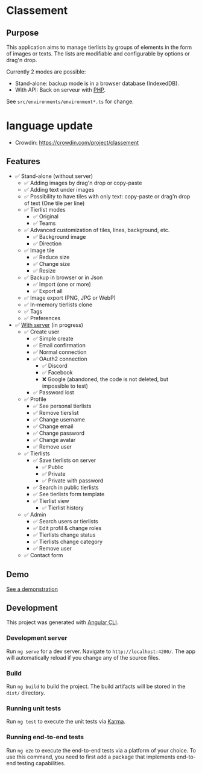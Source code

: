 # Classement

## Purpose

This application aims to manage tierlists by groups of elements in the form of images or texts.
The lists are modifiable and configurable by options or drag'n drop.

Currently 2 modes are possible:

-   Stand-alone: backup mode is in a browser database (IndexedDB).
-   With API: Back on serveur with [PHP](https://git.ikilote.net/classement/serveur).

See `src/environments/environment*.ts` for change.

# language update

-   Crowdin: https://crowdin.com/project/classement

## Features

-   ✅ Stand-alone (without server)
    -   ✅ Adding images by drag'n drop or copy-paste
    -   ✅ Adding text under images
    -   ✅ Possibility to have tiles with only text: copy-paste or drag'n drop of text (One tile per line)
    -   ✅ Tierlist modes
        -   ✅ Original
        -   ✅ Teams
    -   ✅ Advanced customization of tiles, lines, background, etc.
        -   ✅ Background image
        -   ✅ Direction
    -   ✅ Image tile
        -   ✅ Reduce size
        -   ✅ Change size
        -   ✅ Resize
    -   ✅ Backup in browser or in Json
        -   ✅ Import (one or more)
        -   ✅ Export all
    -   ✅ Image export (PNG, JPG or WebP)
    -   ✅ In-memory tierlists clone
    -   ✅ Tags
    -   ✅ Preferences
-   ✅ [With server](https://git.ikilote.net/classement/serveur) (in progress)
    -   ✅ Create user
        -   ✅ Simple create
        -   ✅ Email confirmation
        -   ✅ Normal connection
        -   ✅ OAuth2 connection
            -   ✅ Discord
            -   ✅ Facebook
            -   ❌ Google (abandoned, the code is not deleted, but impossible to test)
        -   ✅ Password lost
    -   ✅ Profile
        -   ✅ See personal tierlists
        -   ✅ Remove tierslist
        -   ✅ Change username
        -   ✅ Change email
        -   ✅ Change password
        -   ✅ Change avatar
        -   ✅ Remove user
    -   ✅ Tierlists
        -   ✅ Save tierlists on server
            -   ✅ Public
            -   ✅ Private
            -   ✅ Private with password
        -   ✅ Search in public tierlists
        -   ✅ See tierlists form template
        -   ✅ Tierlist view
            -   ✅ Tierlist history
    -   ✅ Admin
        -   ✅ Search users or tierlists
        -   ✅ Edit profil & change roles
        -   ✅ Tierlists change status
        -   ✅ Tierlists change category
        -   ✅ Remove user
    -   ✅ Contact form

## Demo

[See a demonstration](https://classement.ikilote.net/)

## Development

This project was generated with [Angular CLI](https://github.com/angular/angular-cli).

### Development server

Run `ng serve` for a dev server. Navigate to `http://localhost:4200/`. The app will automatically reload if you change any of the source files.

### Build

Run `ng build` to build the project. The build artifacts will be stored in the `dist/` directory.

### Running unit tests

Run `ng test` to execute the unit tests via [Karma](https://karma-runner.github.io).

### Running end-to-end tests

Run `ng e2e` to execute the end-to-end tests via a platform of your choice. To use this command, you need to first add a package that implements end-to-end testing capabilities.
